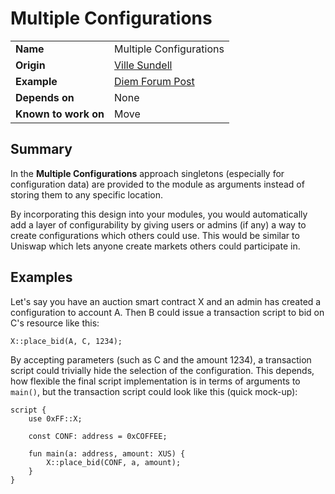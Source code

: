 # Multiple Configurations

|||
|-|-|
| **Name** | Multiple Configurations |
| **Origin** | [Ville Sundell](https://github.com/villesundell) |
| **Example** | [Diem Forum Post](https://web.archive.org/web/20211130211815/https://community.diem.com/t/multiple-configurations-approach-a-possible-design-pattern/3485) |
| **Depends on** | None |
| **Known to work on** | Move |

## Summary

In the **Multiple Configurations** approach singletons (especially for configuration data) are provided to the module as arguments instead of storing them to any specific location. 

By incorporating this design into your modules, you would automatically add a layer of configurability by giving users or admins (if any) a way to create configurations which others could use. This would be similar to Uniswap which lets anyone create markets others could participate in.

## Examples

Let's say you have an auction smart contract X and an admin has created a configuration to account A. Then B could issue a transaction script to bid on C's resource like this:

    X::place_bid(A, C, 1234);

By accepting parameters (such as C and the amount 1234), a transaction script could trivially hide the selection of the configuration. This depends, how flexible the final script implementation is in terms of arguments to `main()`, but the transaction script could look like this (quick mock-up):

    script {
        use 0xFF::X;
        
        const CONF: address = 0xCOFFEE;

        fun main(a: address, amount: XUS) {
            X::place_bid(CONF, a, amount);
        }
    }
